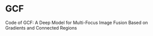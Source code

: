 # GCF
Code of GCF: A Deep Model for Multi-Focus Image Fusion Based on Gradients and Connected Regions

